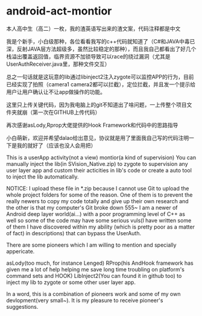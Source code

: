 # android-act-montior

本人高中生（高二）一枚，我的渣英语写出来的渣文案，代码注释都是中文

我是个新手，小白级那种，各位看看我写的c++代码就知道了（C#和JAVA中毒已深，反射JAVA层方法超级多，虽然比较稳定的那种），而且我自己都看出了好几个栈溢出覆盖返回值，临界资源不加锁导致可以race的绕过漏洞（尤其是UserAuthReceiver.java里，那种文件交互）

总之一句话就是这玩意的lib通过libinject2注入zygote可以监控APP的行为，目前已经实现了拍照（camera1 camera2都可以拦截），定位拦截，并且发一个提示给用户让用户确认让不让app做操作的功能。

这里只上传关键代码，因为我电脑上的git不知道出了啥问题，一上传整个项目文件夹就崩（第一次在GITHUB上传代码）

再次感谢asLody,Rprop大佬提供的Hook Framework和代码中的思路指导

小白萌新，欢迎并希望dalao给出意见，协议就是用了里面我自己写的代码注明一下是我的就好了（应该也没人会用把）

This is a userApp activity(not a view) montior(a kind of supervision)
You can manually inject the lib(in SVision_Native.zip) to zygote to supervision any user layer app and custom their acticities in lib's code or create a auto tool to inject the lib automatically.

NOTICE:
I upload these file in *.zip because I cannot use Git to upload the whole project folders for some of the reason.
One of them is to prevent the really newers to copy my code totally and give up their own research and the other is that my computer's Git broke down 555~
I am a newer of Android deep layer world(ai...) with a poor programming level of C++ as well so some of the code may have some serious vuls(I have written some of them I have discovered within my ability (which is pretty poor as a matter of fact) in descriptions) that can bypass the UserAuth.

There are some pioneers which I am willing to mention and specially appericate.

asLody(too much, for instance Lenged)
RProp(his AndHook framework has given me a lot of help helping me save long time troubling on platform's command sets and HOOK)
LibInject2(You can found it in github too) to inject my lib to zygote or some other user layer app.

In a word, this is a combination of pioneers work and some of my own devlopment(very small~). It is my pleasure to receive pioneer's suggestions.


